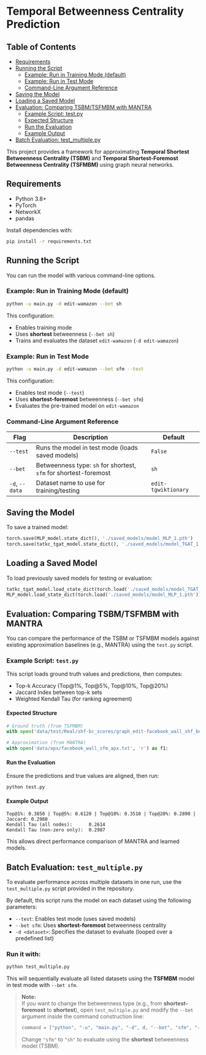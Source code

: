 # Temporal Betweenness Centrality Prediction

## Table of Contents
- [Requirements](#requirements)
- [Running the Script](#running-the-script)
  - [Example: Run in Training Mode (default)](#example-run-in-training-mode-default)
  - [Example: Run in Test Mode](#example-run-in-test-mode)
  - [Command-Line Argument Reference](#command-line-argument-reference)
- [Saving the Model](#saving-the-model)
- [Loading a Saved Model](#loading-a-saved-model)
- [Evaluation: Comparing TSBM/TSFMBM with MANTRA](#evaluation-comparing-tsbmtsfmbm-with-mantra)
  - [Example Script: test.py](#example-script-testpy)
  - [Expected Structure](#expected-structure)
  - [Run the Evaluation](#run-the-evaluation)
  - [Example Output](#example-output)
- [Batch Evaluation: test_multiple.py](#batch-evaluation-test_multiplepy)


This project provides a framework for approximating **Temporal Shortest Betweenness Centrality (TSBM)** and **Temporal Shortest-Foremost Betweenness Centrality (TSFMBM)** using graph neural networks.

## Requirements

- Python 3.8+
- PyTorch
- NetworkX
- pandas

Install dependencies with:

```bash
pip install -r requirements.txt
```

## Running the Script

You can run the model with various command-line options.

### Example: Run in Training Mode (default)

```bash
python -u main.py -d edit-wamazon --bet sh
```

This configuration:
- Enables training mode
- Uses **shortest** betweenness (`--bet sh`)
- Trains and evaluates the dataset `edit-wamazon` (`-d edit-wamazon`)

### Example: Run in Test Mode

```bash
python -u main.py -d edit-wamazon --bet sfm --test
```

This configuration:
- Enables test mode (`--test`)
- Uses **shortest-foremost** betweenness (`--bet sfm`)
- Evaluates the pre-trained model on `edit-wamazon`

### Command-Line Argument Reference

| Flag             | Description                                                      | Default              |
|------------------|------------------------------------------------------------------|----------------------|
| `--test`         | Runs the model in test mode (loads saved models)                | `False`              |
| `--bet`          | Betweenness type: `sh` for shortest, `sfm` for shortest-foremost | `sh`                 |
| `-d`, `--data`   | Dataset name to use for training/testing                         | `edit-tgwiktionary`  |

## Saving the Model

To save a trained model:

```python
torch.save(MLP_model.state_dict(), './saved_models/model_MLP_1.pth')
torch.save(tatkc_tgat_model.state_dict(), './saved_models/model_TGAT_1.pth')
```

## Loading a Saved Model

To load previously saved models for testing or evaluation:

```python
tatkc_tgat_model.load_state_dict(torch.load('./saved_models/model_TGAT_1.pth'))
MLP_model.load_state_dict(torch.load('./saved_models/model_MLP_1.pth'))
```

## Evaluation: Comparing TSBM/TSFMBM with MANTRA

You can compare the performance of the TSBM or TSFMBM models against existing approximation baselines (e.g., MANTRA) using the `test.py` script.

### Example Script: `test.py`

This script loads ground truth values and predictions, then computes:

- Top-k Accuracy (Top@1%, Top@5%, Top@10%, Top@20%)
- Jaccard Index between top-k sets
- Weighted Kendall Tau (for ranking agreement)

#### Expected Structure

```python
# Ground truth (from TSFMBM)
with open('data/test/Real/shf-bc_scores/graph_edit-facebook_wall_shf_bet.txt', 'r') as f2:

# Approximation (from MANTRA)
with open('data/apx/facebook_wall_sfm_apx.txt', 'r') as f1:
```

#### Run the Evaluation

Ensure the predictions and true values are aligned, then run:

```bash
python test.py
```

#### Example Output

```
Top@1%: 0.3850 | Top@5%: 0.6120 | Top@10%: 0.3510 | Top@20%: 0.2890 | Jaccard: 0.2980
Kendall Tau (all nodes):      0.2614
Kendall Tau (non-zero only):  0.2987
```

This allows direct performance comparison of MANTRA and learned models.

## Batch Evaluation: `test_multiple.py`

To evaluate performance across multiple datasets in one run, use the `test_multiple.py` script provided in the repository.

By default, this script runs the model on each dataset using the following parameters:
- `--test`: Enables test mode (uses saved models)
- `--bet sfm`: Uses **shortest-foremost** betweenness centrality
- `-d <dataset>`: Specifies the dataset to evaluate (looped over a predefined list)

### Run it with:

```bash
python test_multiple.py
```

This will sequentially evaluate all listed datasets using the **TSFMBM** model in test mode with `--bet sfm`.

>  **Note:**  
> If you want to change the betweenness type (e.g., from **shortest-foremost** to **shortest**), open `test_multiple.py` and modify the `--bet` argument inside the command construction line:
>
> ```python
> command = ["python", "-u", "main.py", "-d", d, "--bet", "sfm", "--test"]
> ```
>
> Change `"sfm"` to `"sh"` to evaluate using the **shortest** betweenness model (TSBM).
